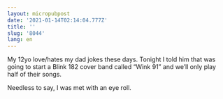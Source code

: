 ```yaml
---
layout: micropubpost
date: '2021-01-14T02:14:04.777Z'
title: ''
slug: '8044'
lang: en
---
```

My 12yo love/hates my dad jokes these days. Tonight I told him that was going to start a Blink 182 cover band called “Wink 91” and we’ll only play half of their songs. 

Needless to say, I was met with an eye roll. 
